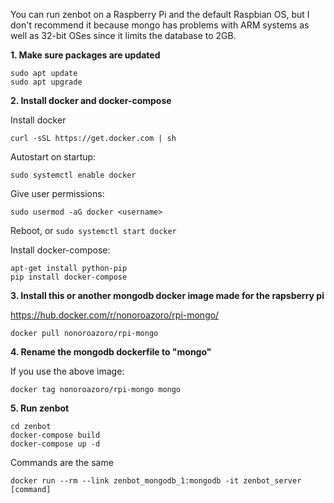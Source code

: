 You can run zenbot on a Raspberry Pi and the default Raspbian OS, but I don't recommend it because mongo has problems with ARM systems as well as 32-bit OSes since it limits the database to 2GB.

**1. Make sure packages are updated**

```
sudo apt update
sudo apt upgrade
```

**2. Install docker and docker-compose**

Install docker

`curl -sSL https://get.docker.com | sh`

Autostart on startup:

`sudo systemctl enable docker`

Give user permissions:

`sudo usermod -aG docker <username>`

Reboot, or `sudo systemctl start docker`

Install docker-compose:

```
apt-get install python-pip
pip install docker-compose
```

**3. Install this or another mongodb docker image made for the rapsberry pi** 

https://hub.docker.com/r/nonoroazoro/rpi-mongo/

`docker pull nonoroazoro/rpi-mongo`

**4. Rename the mongodb dockerfile to "mongo"**

If you use the above image:

`docker tag nonoroazoro/rpi-mongo mongo`

**5. Run zenbot**

```
cd zenbot
docker-compose build
docker-compose up -d
```

Commands are the same

`docker run --rm --link zenbot_mongodb_1:mongodb -it zenbot_server [command]`
